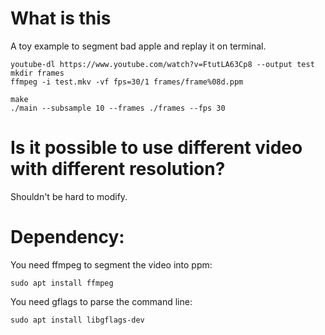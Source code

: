 # What is this

A toy example to segment bad apple and replay it on terminal.

    youtube-dl https://www.youtube.com/watch?v=FtutLA63Cp8 --output test
    mkdir frames
    ffmpeg -i test.mkv -vf fps=30/1 frames/frame%08d.ppm

    make
    ./main --subsample 10 --frames ./frames --fps 30

# Is it possible to use different video with different resolution?

Shouldn't be hard to modify.

# Dependency:

You need ffmpeg to segment the video into ppm:

    sudo apt install ffmpeg

You need gflags to parse the command line:
    
    sudo apt install libgflags-dev

